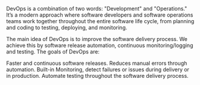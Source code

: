 DevOps is a combination of two words: "Development" and "Operations." It’s a modern approach where software developers and software operations teams work together throughout the entire software life cycle, from planning and coding to testing, deploying, and monitoring.

The main idea of DevOps is to improve the software delivery process. We achieve this by software release automation, continuous monitoring/logging and testing. The goals of DevOps are:

Faster and continuous software releases.
Reduces manual errors through automation.
Built-in Monitoring, detect failures or issues during delivery or in production.
Automate testing throughout the software delivery process.
